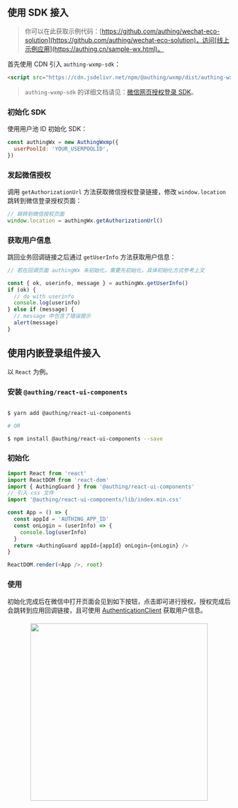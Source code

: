 <IntegrationDetailCard title="开始开发接入">

## 使用 SDK 接入

> 你可以在此获取示例代码：[https://github.com/authing/wechat-eco-solution](https://github.com/authing/wechat-eco-solution)，访问[线上示例应用](https://authing.cn/sample-wx.html)。

首先使用 CDN 引入 `authing-wxmp-sdk`：

```html
<script src="https://cdn.jsdelivr.net/npm/@authing/wxmp/dist/authing-wxmp-sdk.min.js"></script>
```

> `authing-wxmp-sdk` 的详细文档请见：[微信网页授权登录 SDK](/reference/sdk-for-wxmp.md)。

### 初始化 SDK

使用用户池 ID 初始化 SDK：

```javascript
const authingWx = new AuthingWxmp({
  userPoolId: 'YOUR_USERPOOLID',
})
```

### 发起微信授权

调用 `getAuthorizationUrl` 方法获取微信授权登录链接，修改 `window.location` 跳转到微信登录授权页面：

```javascript
// 跳转到微信授权页面
window.location = authingWx.getAuthorizationUrl()
```

### 获取用户信息

跳回业务回调链接之后通过 `getUserInfo` 方法获取用户信息：

```javascript
// 若在回调页面 authingWx 未初始化，需要先初始化，具体初始化方式参考上文

const { ok, userinfo, message } = authingWx.getUserInfo()
if (ok) {
  // do with userinfo
  console.log(userinfo)
} else if (message) {
  // message 中包含了错误提示
  alert(message)
}
```

## 使用内嵌登录组件接入

以 `React` 为例。

### 安装 `@authing/react-ui-components`

```bash

$ yarn add @authing/react-ui-components

# OR

$ npm install @authing/react-ui-components --save


```

### 初始化

```js
import React from 'react'
import ReactDOM from 'react-dom'
import { AuthingGuard } from '@authing/react-ui-components'
// 引入 css 文件
import '@authing/react-ui-components/lib/index.min.css'

const App = () => {
  const appId = 'AUTHING_APP_ID'
  const onLogin = (userInfo) => {
    console.log(userInfo)
  }
  return <AuthingGuard appId={appId} onLogin={onLogin} />
}

ReactDOM.render(<App />, root)
```

### 使用

初始化完成后在微信中打开页面会见到如下按钮，点击即可进行授权，授权完成后会跳转到应用回调链接，且可使用 [AuthenticationClient](/reference/sdk-for-node/authentication/AuthenticationClient) 获取用户信息。

<img src="~@imagesZhCn/guides/wechat-ecosystem/wechat-webpage-authorization/1.jpeg" style="width: 400px;display: block;margin: 0 auto;margin-top: 20px;" class="md-img-padding" />

</IntegrationDetailCard>
